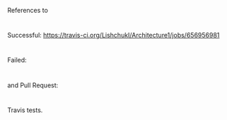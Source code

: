 References to 
#
Successful: https://travis-ci.org/LishchukI/Architecture1/jobs/656956981
#
Failed: 
#
and Pull Request:
#
Travis tests.
